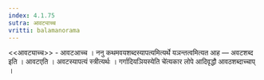 ```yaml
---
index: 4.1.75
sutra: आवट्याच्च
vritti: balamanorama
---
```


<<आवट्याच्च>> - आवटआच्च । ननु कथमवयशब्दस्यापत्यमित्यर्थे यञन्तत्वमित्यत आह — अवटशब्द इति । आवटएति । अवटस्यापत्यं स्त्रीत्यर्थः । गर्गादियञियस्येति चे॑त्यकार लोपे आदिवृद्धौ आवठशब्दाच्चाप् । 